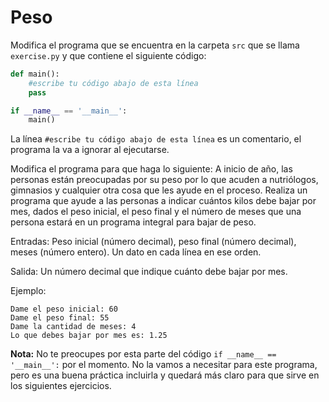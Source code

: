 # Peso

Modifica el programa que se encuentra en la carpeta `src` que se llama `exercise.py` y que contiene el siguiente código:

```python
def main():
    #escribe tu código abajo de esta línea
    pass

if __name__ == '__main__':
    main()
```

La línea `#escribe tu código abajo de esta línea` es un comentario, el programa la va a ignorar al ejecutarse.

Modifica el programa para que haga lo siguiente:
A inicio de año, las personas están preocupadas por su peso por lo que acuden a nutriólogos, gimnasios y cualquier otra cosa que les ayude en el proceso. Realiza un programa que ayude a las personas a indicar cuántos kilos debe bajar por mes, dados el peso inicial, el peso final y el número de meses que una persona estará en un programa integral para bajar de peso.

Entradas: Peso inicial (número decimal), peso final (número decimal), meses (número entero). Un dato en cada línea en ese orden.

Salida: Un número decimal que indique cuánto debe bajar por mes.

Ejemplo:
```
Dame el peso inicial: 60
Dame el peso final: 55
Dame la cantidad de meses: 4
Lo que debes bajar por mes es: 1.25
```

**Nota:** No te preocupes por esta parte del código `if __name__ == '__main__':` por el momento. No la vamos a necesitar para este programa, pero es una buena práctica incluirla y quedará más claro para que sirve en los siguientes ejercicios.
